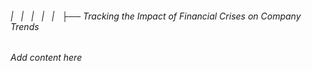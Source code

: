 ###### |   |   |   |   |   ├── Tracking the Impact of Financial Crises on Company Trends

*Add content here*